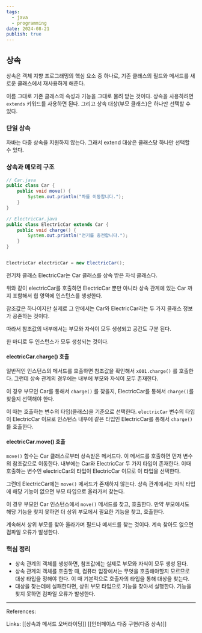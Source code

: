 ```yaml
---
tags:
  - java
  - programming
date: 2024-08-21
publish: true
---
```

## 상속
상속은 객체 지향 프로그래밍의 핵심 요소 중 하나로, 기존 클래스의 필드와 메서드를 새로운 클래스에서 재사용하게 해준다.

이름 그대로 기존 클래스의 속성과 기능을 그대로 물려 받는 것이다. 상속을 사용하려면 `extends` 키워드를 사용하면 된다. 그리고 상속 대상(부모 클래스)은 하나만 선택할 수 있다.

### 단일 상속
자바는 다중 상속을 지원하지 않는다. 그래서 extend 대상은 클래스당 하나만 선택할 수 있다.

### 상속과 메모리 구조


```java
// Car.java
public class Car {  
    public void move() {  
        System.out.println("차를 이동합니다.");  
    }  
}

// ElectricCar.java
public class ElectricCar extends Car {  
    public void charge() {  
        System.out.println("전기를 충전합니다.");  
    }  
}


ElectricCar electricCar = new ElectricCar();
```
전기차 클래스 ElectricCar는 Car 클래스를 상속 받은 자식 클래스다.

위와 같이 electricCar를 호출하면 ElectricCar 뿐만 아니라 상속 관계에 있는 Car 까지 포함해서 힙 영역에 인스턴스를 생성한다.

참조값은 하나이지만 실제로 그 안에서는 Car와 ElectricCar라는 두 가지 클래스 정보가 공존하는 것이다.

따라서 참조값의 내부에서는 부모와 자식이 모두 생성되고 공간도 구분 된다.

한 마디로 두 인스턴스가 모두 생성되는 것이다.

#### electricCar.charge() 호출
일반적인 인스턴스의 메서드를 호출하면 참조값을 확인해서 `x001.charge()` 를 호출한다. 그런데 상속 관계의 경우에는 내부에 부모와 자식이 모두 존재한다.

이 경우 부모인 Car를 통해서 `charge()` 를 찾을지, ElectricCar를 통해서 `charge()`를 찾을지 선택해야 한다.

이 때는 호출하는 변수의 타입(클래스)을 기준으로 선택한다. `electricCar` 변수의 타입이 ElectricCar 이므로 인스턴스 내부에 같은 타입인 ElectricCar를 통해서 `charge()`를 호출한다.

#### electricCar.move() 호출
`move()` 함수는 Car 클래스로부터 상속받은 메서드다. 이 메서드를 호출하면 먼저 변수의 참조값으로 이동한다. 내부에는 Car와 ElectricCar 두 가지 타입이 존재한다. 이때 호출하는 변수인 electricCar의 타입이 ElectricCar 이므로 이 타입을 선택한다.

그런데 ElectricCar에는 `move()` 메서드가 존재하지 않는다. 상속 관계에서는 자식 타입에 해당 기능이 없으면 부모 타입으로 올라가서 찾는다.

이 경우 부모인 Car 인스턴스에서 `move()` 메서드를 찾고, 호출한다. 만약 부모에서도 해당 기능을 찾지 못하면 더 상위 부모에서 필요한 기능을 찾고, 호출한다.

계속해서 상위 부모를 찾아 올라가며 필드나 메서드를 찾는 것이다. 계속 찾아도 없으면 컴파일 오류가 발생한다.

### 핵심 정리
- 상속 관계의 객체를 생성하면, 참조값에는 실제로 부모와 자식이 모두 생성 된다.
- 상속 관계의 객체를 호출할 때, 컴퓨터 입장에서는 무엇을 호출해야할지 모르므로 대상 타입을 정해야 한다. 이 때 기본적으로 호출자의 타입을 통해 대상을 찾는다.
- 대상을 찾는데에 실패한다면, 상위 부모 타입으로 기능을 찾아서 실행한다. 기능을 찾지 못하면 컴파일 오류가 발생한다.

---
References: 

Links: [[상속과 메서드 오버라이딩]] [[인터페이스 다중 구현(다중 상속)]]